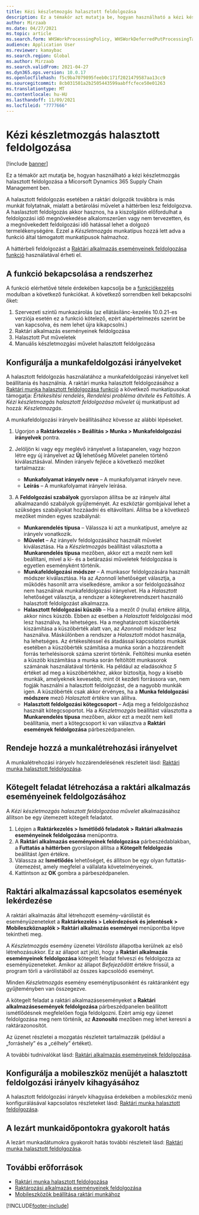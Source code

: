 ```yaml
---
title: Kézi készletmozgás halasztott feldolgozása
description: Ez a témakör azt mutatja be, hogyan használható a kézi készletmozgás halasztott feldolgozása a Micorsoft Dynamics 365 Supply Chain Management ben.
author: Mirzaab
ms.date: 04/27/2021
ms.topic: article
ms.search.form: WHSWorkProcessingPolicy, WHSWorkDeferredPutProcessingTask
audience: Application User
ms.reviewer: kamaybac
ms.search.region: Global
ms.author: Mirzaab
ms.search.validFrom: 2021-04-27
ms.dyn365.ops.version: 10.0.17
ms.openlocfilehash: f5c9ba7079895feeb0c171f2021479587aa13cc9
ms.sourcegitcommit: 8cb031501a2b2505443599aabffcfece50e01263
ms.translationtype: MT
ms.contentlocale: hu-HU
ms.lasthandoff: 11/09/2021
ms.locfileid: "7777666"
---
```

# <a name="deferred-processing-of-manual-inventory-movement"></a>Kézi készletmozgás halasztott feldolgozása

[!include [banner](../includes/banner.md)]

Ez a témakör azt mutatja be, hogyan használható a kézi készletmozgás halasztott feldolgozása a Micorsoft Dynamics 365 Supply Chain Management ben.

A halasztott feldolgozás esetében a raktári dolgozók továbbra is más munkát folytatnak, mialatt a betárolási művelet a háttérben lesz feldolgozva. A haslasztott feldolgozás akkor hasznos, ha a kiszolgálón előfordulhat a feldolgozási idő megnövekedése alkalomszerűen vagy nem tervezetten, és a megnövekedett feldolgozási idő hatással lehet a dolgozó termelékenységére. Ezzel a *Készletmozgás* munkatípus hozzá lett adva a funkció által támogatott munkatípusok halmazhoz.

A háttérbeli feldolgozást a [Raktári alkalmazás eseményeinek feldolgozása funkció](warehouse-app-events.md) használatával érheti el.

## <a name="turn-on-this-feature-for-your-system"></a>A funkció bekapcsolása a rendszerhez

A funkció elérhetővé tétele érdekében kapcsolja be a [funkciókezelés](../../fin-ops-core/fin-ops/get-started/feature-management/feature-management-overview.md) modulban a következő funkciókat. A következő sorrendben kell bekapcsolni őket:

1. Szervezeti szintű munkazárolás (az ellátásilánc-kezelés 10.0.21-es verziója esetén ez a funkció kötelező, ezért alapértelmezés szerint be van kapcsolva, és nem lehet újra kikapcsolni.)
1. Raktári alkalmazás eseményeinek feldolgozása
1. Halasztott Put műveletek
1. Manuális készletmozgási művelet halasztott feldolgozása

## <a name="configure-the-work-processing-policies"></a>Konfigurálja a munkafeldolgozási irányelveket

A halasztott feldolgozás használatához a munkafeldolgozási irányelvet kell beállítania és használnia. A raktári munka halasztott feldolgozásához a [Raktári munka halasztott feldolgozása funkció](deferred-put.md) a következő munkatípusokat támogatja: *Értékesítési rendelés*, *Rendelési probléma átvitele* és *Feltöltés*. A *Kézi készletmozgás halasztott feldolgozása művelet* új munkatípust ad hozzá: *Készletmozgás*.

A munkafeldolgozási irányelv beállításához kövesse az alábbi lépéseket.

1. Ugorjon a **Raktárkezelés \> Beállítás \> Munka \> Munkafeldolgozási irányelvek** pontra.
1. Jelöljön ki vagy egy meglévő irányelvet a listapanelen, vagy hozzon létre egy új irányelvet az **Új** lehetőség Művelet panelen történő kiválasztásával. Minden irányelv fejléce a következő mezőket tartalmazza:

    - **Munkafolyamat irányelv neve** – A munkafolyamat irányelv neve.
    - **Leírás** – A munkafolyamat irányelv leírása.

1. A **Feldolgozási szabályok** gyorslapon állítsa be az irányelv által alkalmazandó szabályok gyűjteményét. Az eszköztár gombjaival lehet a szükséges szabályokat hozzáadni és eltávolítani. Állítsa be a következő mezőket minden egyes szabálynál:

    - **Munkarendelés típusa** – Válassza ki azt a munkatípust, amelyre az irányelv vonatkozik.
    - **Művelet** – Az irányelv feldolgozásához használt művelet kiválasztása. Ha a *Készletmozgás* beállítást választotta a **Munkarendelés típusa** mezőben, akkor ezt a mezőt nem kell beállítani, mivel a ki- és a betárazási műveletek feldolgozása is egyetlen eseményként történik.
    - **Munkafeldolgozási módszer** – A munkasor feldolgozására használt módszer kiválasztása. Ha az *Azonnali* lehetőséget választja, a működés hasonlít arra viselkedésre, amikor a sor feldolgozásához nem használnak munkafeldolgozási irányelvet. Ha a *Halasztott* lehetőséget választja, a rendszer a kötegkeretrendszert használó halasztott feldolgozást alkalmazza.
    - **Halasztott feldolgozási küszöb** – Ha a mezőt *0* (nulla) értékre állítja, akkor nincs küszöb. Ebben az esetben a *Halasztott* feldolgozási mód lesz használva, ha lehetséges. Ha a meghatározott küszöbérték kiszámítása a küszöbérték alatt van, az *Azonnali* módszer lesz használva. Máskülönben a rendszer a *Halasztott* módot használja, ha lehetséges. Az értékesítéssel és átadással kapcsolatos munkák esetében a küszöbérték számítása a munka során a hozzárendelt forrás terhelésisorok száma szerint történik. Feltöltési munka esetén a küszöb kiszámítása a munka során feltöltött munkasorok számának használatával történik. Ha például az eladásokhoz *5* értéket ad meg a küszöbértékhez, akkor biztosítja, hogy a kisebb munkák, amelyeknek kevesebb, mint öt kezdeti forrássora van, nem fogják használni a halasztott feldolgozást, de a nagyobb munkák igen. A küszöbérték csak akkor érvényes, ha a **Munka feldolgozási módszere** mező *Halasztott* értékre van állítva.
    - **Halasztott feldolgozási kötegcsoport** – Adja meg a feldolgozáshoz használt kötegcsoportot. Ha a *Készletmozgás* beállítást választotta a **Munkarendelés típusa** mezőben, akkor ezt a mezőt nem kell beállítania, mert a kötegcsoport ki van választva a **Raktári események feldolgozása** párbeszédpanelen.

## <a name="assign-the-work-creation-policy"></a>Rendeje hozzá a munkalétrehozási irányelvet

A munkalétrehozási irányelv hozzárendelésének részleteit lásd: [Raktári munka halasztott feldolgozása](deferred-put.md).

## <a name="set-up-a-batch-job-to-process-warehouse-app-events"></a>Kötegelt feladat létrehozása a raktári alkalmazás eseményeinek feldolgozásához

A *Kézi készletmozgás halasztott feldolgozása művelet* alkalmazásához állítson be egy ütemezett kötegelt feladatot.

1. Lépjen a **Raktárkezelés \> Ismétlődő feladatok \> Raktári alkalmazás eseményeinek feldolgozása** menüpontra.
1. A **Raktári alkalmazás eseményeinek feldolgozása** párbeszédablakban, a **Futtatás a háttérben** gyorslapon állítsa a **Kötegelt feldolgozás** beállítást *Igen* értékre.
1. Válassza az **Ismétlődés** lehetőséget, és állítson be egy olyan futtatás-ütemezést, amely megfelel a vállalata követelményeinek.
1. Kattintson az **OK** gombra a párbeszédpanelen.

## <a name="inquire-about-the-warehouse-app-events"></a>Raktári alkalmazással kapcsolatos események lekérdezése

A raktári alkalmazás által létrehozott esemény-várólistát és eseményüzeneteket a **Raktárkezelés \> Lekérdezések és jelentések \> Mobileszköznaplók \> Raktári alkalmazás eseményei** menüpontba lépve tekintheti meg.

A *Készletmozgás* esemény üzenetei *Várólista* állapotba kerülnek az első létrehozásukkor. Ez az állapot azt jelzi, hogy a **Raktári alkalmazás eseményeinek feldolgozása** kötegelt feladat felveszi és feldolgozza az eseményüzeneteket. Amikor az állapot *Befejeződött* értékre frissül, a program törli a várólistából az összes kapcsolódó eseményt.

Minden *Készletmozgás* esemény eseménytípusonként és raktáranként egy gyűjteményben van összegezve.

A kötegelt feladat a raktári alkalmazáseseményeket a **Raktári alkalmazásesemények feldolgozása** párbeszédpanelen beállított ismétlődésnek megfelelően fogja feldolgozni. Ezért amíg egy üzenet feldolgozása meg nem történik, az **Azonosító** mezőben meg lehet keresni a raktárazonosítót.

Az üzenet részletei a mozgatás részleteit tartalmazzák (például a „forráshely” és a „célhely” értéket).

A további tudnivalókat lásd: [Raktári alkalmazás eseményeinek feldolgozása](warehouse-app-events.md).

## <a name="configure-the-mobile-device-menu-to-skip-the-deferred-processing-policy"></a>Konfigurálja a mobileszköz menüjét a halasztott feldolgozási irányelv kihagyásához

A halasztott feldolgozási irányelv kihagyása érdekében a mobileszköz menü konfigurálásával kapcsolatos részleteket lásd: [Raktári munka halasztott feldolgozása](deferred-put.md).

## <a name="impact-on-closed-work-dates"></a>A lezárt munkaidőpontokra gyakorolt hatás

A lezárt munkadátumokra gyakorolt hatás további részleteit lásd: [Raktári munka halasztott feldolgozása](deferred-put.md).

## <a name="additional-resources"></a>További erőforrások

- [Raktári munka halasztott feldolgozása](deferred-put.md)
- [Raktározási alkalmazás eseményeinek feldolgozása](warehouse-app-events.md)
- [Mobileszközök beállítása raktári munkához](configure-mobile-devices-warehouse.md)

[!INCLUDE[footer-include](../../includes/footer-banner.md)]
